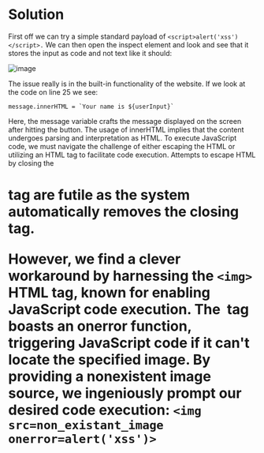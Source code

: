 # Solution
First off we can try a simple standard payload of `<script>alert('xss')</script>.`
We can then open the inspect element and look and see that it stores the input as code and not text like it should:


![image](https://github.com/rpulber/Web-Security-Playground/assets/95892479/4722793c-f753-4f6c-a9d5-15fe0b67ac18)

The issue really is in the built-in functionality of the website. If we look at the code on line 25 we see:
```
message.innerHTML = `Your name is ${userInput}`
```
Here, the message variable crafts the message displayed on the screen after hitting the button. The usage of innerHTML implies that the content undergoes parsing and interpretation as HTML. To execute JavaScript code, we must navigate the challenge of either escaping the HTML or utilizing an HTML tag to facilitate code execution. Attempts to escape HTML by closing the <h1> tag are futile as the system automatically removes the closing tag.

However, we find a clever workaround by harnessing the `<img>` HTML tag, known for enabling JavaScript code execution. The <img> tag boasts an onerror function, triggering JavaScript code if it can't locate the specified image. By providing a nonexistent image source, we ingeniously prompt our desired code execution:
`<img src=non_existant_image onerror=alert('xss')>`



